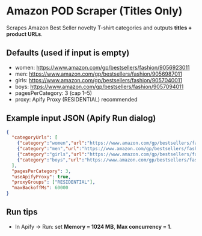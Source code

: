 # Amazon POD Scraper (Titles Only)

Scrapes Amazon Best Seller novelty T-shirt categories and outputs **titles + product URLs**.

## Defaults (used if input is empty)
- women: https://www.amazon.com/gp/bestsellers/fashion/9056923011
- men:   https://www.amazon.com/gp/bestsellers/fashion/9056987011
- girls: https://www.amazon.com/gp/bestsellers/fashion/9057040011
- boys:  https://www.amazon.com/gp/bestsellers/fashion/9057094011
- pagesPerCategory: 3 (cap 1–5)
- proxy: Apify Proxy (RESIDENTIAL) recommended

## Example input JSON (Apify Run dialog)
```json
{
  "categoryUrls": [
    {"category":"women","url":"https://www.amazon.com/gp/bestsellers/fashion/9056923011"},
    {"category":"men","url":"https://www.amazon.com/gp/bestsellers/fashion/9056987011"},
    {"category":"girls","url":"https://www.amazon.com/gp/bestsellers/fashion/9057040011"},
    {"category":"boys","url":"https://www.amazon.com/gp/bestsellers/fashion/9057094011"}
  ],
  "pagesPerCategory": 3,
  "useApifyProxy": true,
  "proxyGroups": ["RESIDENTIAL"],
  "maxBackoffMs": 60000
}
```

## Run tips
- In Apify → Run: set **Memory = 1024 MB**, **Max concurrency = 1**.

